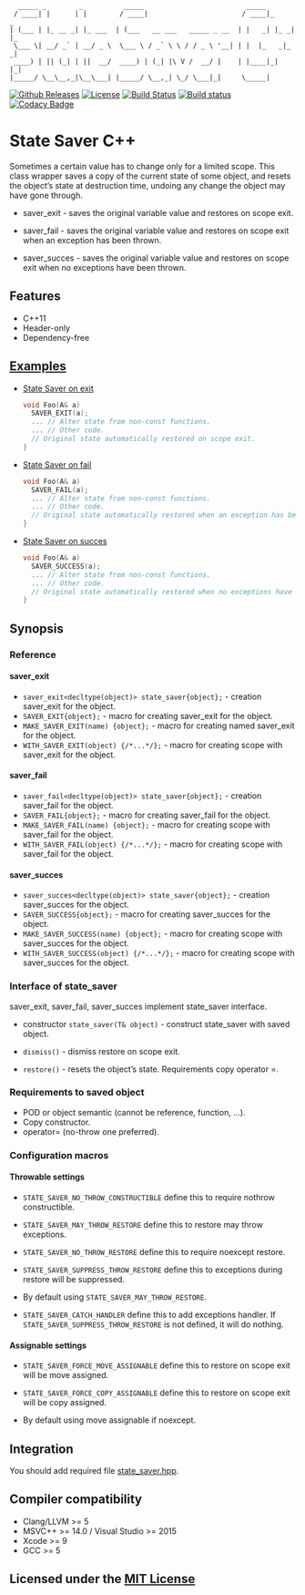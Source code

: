 ```text
  _____ _        _          _____                         _____
 / ____| |      | |        / ____|                       / ____|_     _
| (___ | |_ __ _| |_ ___  | (___   __ ___   _____ _ __  | |   _| |_ _| |_
 \___ \| __/ _` | __/ _ \  \___ \ / _` \ \ / / _ \ '__| | |  |_   _|_   _|
 ____) | || (_| | ||  __/  ____) | (_| |\ V /  __/ |    | |____|_|   |_|
|_____/ \__\__,_|\__\___| |_____/ \__,_| \_/ \___|_|     \_____|
```

[![Github Releases](https://img.shields.io/github/release/Neargye/state_saver.svg)](https://github.com/Neargye/state_saver/releases)
[![License](https://img.shields.io/github/license/Neargye/state_saver.svg)](LICENSE)
[![Build Status](https://travis-ci.org/Neargye/state_saver.svg?branch=master)](https://travis-ci.org/Neargye/state_saver)
[![Build status](https://ci.appveyor.com/api/projects/status/64trm7iqd1a9gg6u/branch/master?svg=true)](https://ci.appveyor.com/project/Neargye/state-saver/branch/master)
[![Codacy Badge](https://api.codacy.com/project/badge/Grade/d5ef10058bf44e57acc657d106aa2522)](https://www.codacy.com/app/Neargye/state_saver?utm_source=github.com&amp;utm_medium=referral&amp;utm_content=Neargye/state_saver&amp;utm_campaign=Badge_Grade)

# State Saver C++

Sometimes a certain value has to change only for a limited scope. This class wrapper saves a copy of the current state of some object, and resets the object’s state at destruction time, undoing any change the object may have gone through.

* saver_exit - saves the original variable value and restores on scope exit.

* saver_fail - saves the original variable value and restores on scope exit when an exception has been thrown.

* saver_succes - saves the original variable value and restores on scope exit when no exceptions have been thrown.

## Features

* C++11
* Header-only
* Dependency-free

## [Examples](example)

* [State Saver on exit](example/state_saver_exit_example.cpp)

  ```cpp
  void Foo(A& a)
    SAVER_EXIT(a);
    ... // Alter state from non-const functions.
    ... // Other code.
    // Original state automatically restored on scope exit.
  }
  ```

* [State Saver on fail](example/state_saver_fail_example.cpp)

  ```cpp
  void Foo(A& a)
    SAVER_FAIL(a);
    ... // Alter state from non-const functions.
    ... // Other code.
    // Original state automatically restored when an exception has been thrown.
  }
  ```

* [State Saver on succes](example/state_saver_succes_example.cpp)

  ```cpp
  void Foo(A& a)
    SAVER_SUCCESS(a);
    ... // Alter state from non-const functions.
    ... // Other code.
    // Original state automatically restored when no exceptions have been thrown.
  }
  ```

## Synopsis

### Reference

#### saver_exit

* `saver_exit<decltype(object)> state_saver{object};` - creation saver_exit for the object.
* `SAVER_EXIT{object};` - macro for creating saver_exit for the object.
* `MAKE_SAVER_EXIT(name) {object};` - macro for creating named saver_exit for the object.
* `WITH_SAVER_EXIT(object) {/*...*/};` - macro for creating scope with saver_exit for the object.

#### saver_fail

* `saver_fail<decltype(object)> state_saver{object};` - creation saver_fail for the object.
* `SAVER_FAIL{object};` - macro for creating saver_fail for the object.
* `MAKE_SAVER_FAIL(name) {object};` - macro for creating scope with saver_fail for the object.
* `WITH_SAVER_FAIL(object) {/*...*/};` - macro for creating scope with saver_fail for the object.

#### saver_succes

* `saver_succes<decltype(object)> state_saver{object};` - creation saver_succes for the object.
* `SAVER_SUCCESS{object};` - macro for creating saver_succes for the object.
* `MAKE_SAVER_SUCCESS(name) {object};` - macro for creating scope with saver_succes for the object.
* `WITH_SAVER_SUCCESS(object) {/*...*/};` - macro for creating scope with saver_succes for the object.

### Interface of state_saver

saver_exit, saver_fail, saver_succes implement state_saver interface.

* constructor `state_saver(T& object)` - construct state_saver with saved object.

* `dismiss()` - dismiss restore on scope exit.

* `restore()` - resets the object’s state. Requirements copy operator =.

### Requirements to saved object

* POD or object semantic (cannot be reference, function, ...).
* Copy constructor.
* operator= (no-throw one preferred).

### Configuration macros

#### Throwable settings

* `STATE_SAVER_NO_THROW_CONSTRUCTIBLE` define this to require nothrow constructible.

* `STATE_SAVER_MAY_THROW_RESTORE` define this to restore may throw exceptions.

* `STATE_SAVER_NO_THROW_RESTORE` define this to require noexcept restore.

* `STATE_SAVER_SUPPRESS_THROW_RESTORE` define this to exceptions during restore will be suppressed.

* By default using `STATE_SAVER_MAY_THROW_RESTORE`.

* `STATE_SAVER_CATCH_HANDLER` define this to add exceptions handler. If `STATE_SAVER_SUPPRESS_THROW_RESTORE` is not defined, it will do nothing.

#### Assignable settings

* `STATE_SAVER_FORCE_MOVE_ASSIGNABLE` define this to restore on scope exit will be move assigned.

* `STATE_SAVER_FORCE_COPY_ASSIGNABLE` define this to restore on scope exit will be copy assigned.

* By default using move assignable if noexcept.

## Integration

You should add required file [state_saver.hpp](include/state_saver.hpp).

## Compiler compatibility

* Clang/LLVM >= 5
* MSVC++ >= 14.0 / Visual Studio >= 2015
* Xcode >= 9
* GCC >= 5

## Licensed under the [MIT License](LICENSE)
